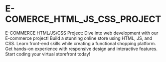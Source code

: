 # E-COMERCE_HTML_JS_CSS_PROJECT
 E-COMMERCE HTML/JS/CSS Project: Dive into web development with our E-commerce project! Build a stunning online store using HTML, JS, and CSS. Learn front-end skills while creating a functional shopping platform. Get hands-on experience with responsive design and interactive features. Start coding your virtual storefront today!
